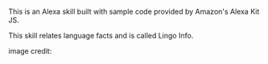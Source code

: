 This is an Alexa skill built with sample code provided by Amazon's Alexa Kit JS.

This skill relates language facts and is called Lingo Info.

image credit:
